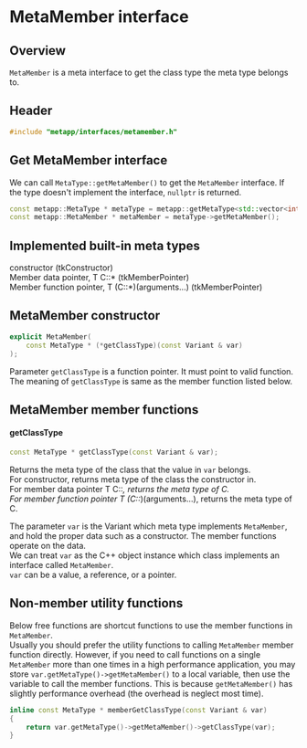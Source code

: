 # MetaMember interface

## Overview

`MetaMember` is a meta interface to get the class type the meta type belongs to.  

## Header

```c++
#include "metapp/interfaces/metamember.h"
```

## Get MetaMember interface

We can call `MetaType::getMetaMember()` to get the `MetaMember` interface. If the type doesn't implement the interface, `nullptr` is returned.

```c++
const metapp::MetaType * metaType = metapp::getMetaType<std::vector<int> >();
const metapp::MetaMember * metaMember = metaType->getMetaMember();
```

## Implemented built-in meta types

constructor (tkConstructor)  
Member data pointer, T C::* (tkMemberPointer)  
Member function pointer, T (C::*)(arguments...) (tkMemberPointer)  

## MetaMember constructor

```c++
explicit MetaMember(
	const MetaType * (*getClassType)(const Variant & var)
);
```

Parameter `getClassType` is a function pointer. It must point to valid function.  
The meaning of `getClassType` is same as the member function listed below.

## MetaMember member functions

#### getClassType

```c++
const MetaType * getClassType(const Variant & var);
```
Returns the meta type of the class that the value in `var` belongs.  
For constructor, returns meta type of the class the constructor in.  
For member data pointer T C::*, returns the meta type of C.   
For member function pointer T (C::*)(arguments...), returns the meta type of C.   

The parameter `var` is the Variant which meta type implements `MetaMember`, and hold the proper data such as a constructor. The member functions operate on the data.  
We can treat `var` as the C++ object instance which class implements an interface called `MetaMember`.  
`var` can be a value, a reference, or a pointer.  

## Non-member utility functions

Below free functions are shortcut functions to use the member functions in `MetaMember`.  
Usually you should prefer the utility functions to calling `MetaMember` member function directly. However, if you need to call functions on a single `MetaMember` more than one times in a high performance application, you may store `var.getMetaType()->getMetaMember()` to a local variable, then use the variable to call the member functions. This is because `getMetaMember()` has slightly performance overhead (the overhead is neglect most time).

```c++
inline const MetaType * memberGetClassType(const Variant & var)
{
	return var.getMetaType()->getMetaMember()->getClassType(var);
}
```
